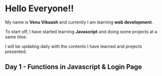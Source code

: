 # **Hello Everyone!!**

My name is **Venu Vikaash** and currently I am learning **web development**.

To start off, I have started learning **Javascript** and doing some projects at a same time.

I will be updating daily with the contents I have learned and projects presented.

## Day 1 - Functions in Javascript & Login Page
